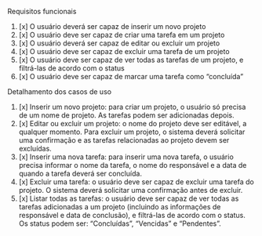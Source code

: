 Requisitos funcionais

1. [x] O usuário deverá ser capaz de inserir um novo projeto
2. [x] O usuário deve ser capaz de criar uma tarefa em um projeto
3. [x] O usuário deverá ser capaz de editar ou excluir um projeto
4. [x] O usuário deve ser capaz de excluir uma tarefa de um projeto
5. [x] O usuário deve ser capaz de ver todas as tarefas de um projeto, e filtrá-las de acordo
       com o status
6. [x] O usuário deve ser capaz de marcar uma tarefa como “concluída”

Detalhamento dos casos de uso

1. [x] Inserir um novo projeto: para criar um projeto, o usuário só precisa de um nome de
       projeto. As tarefas podem ser adicionadas depois.
2. [x] Editar ou excluir um projeto: o nome do projeto deve ser editável, a qualquer momento.
       Para excluir um projeto, o sistema deverá solicitar uma confirmação e as tarefas
       relacionadas ao projeto devem ser excluídas.
3. [x] Inserir uma nova tarefa: para inserir uma nova tarefa, o usuário precisa informar o nome
       da tarefa, o nome do responsável e a data de quando a tarefa deverá ser concluída.
4. [x] Excluir uma tarefa: o usuário deve ser capaz de excluir uma tarefa do projeto. O sistema
       deverá solicitar uma confirmação antes de excluir.
5. [x] Listar todas as tarefas: o usuário deve ser capaz de ver todas as tarefas adicionadas a
       um projeto (incluindo as informações de responsável e data de conclusão), e filtrá-las de
       acordo com o status. Os status podem ser: “Concluídas”, “Vencidas” e “Pendentes”.
